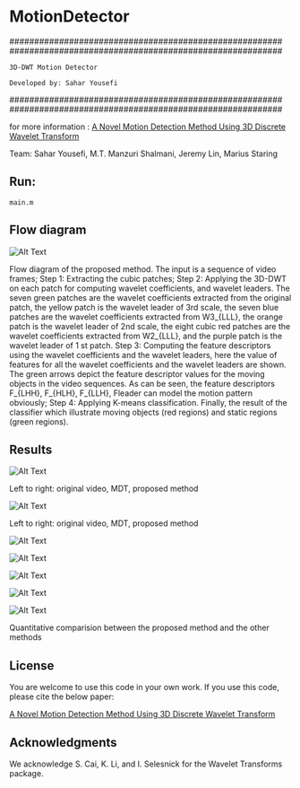 
# MotionDetector


#######################################################
#######################################################


    3D-DWT Motion Detector  
    
    Developed by: Sahar Yousefi

 
#######################################################
#######################################################

for more information :     <a href="https://ieeexplore.ieee.org/abstract/document/8561242/">A Novel Motion Detection Method Using 3D Discrete Wavelet Transform</a> 


Team: Sahar Yousefi, M.T. Manzuri Shalmani, Jeremy Lin, Marius Staring




## Run:
    main.m
    
## Flow diagram 

![Alt Text](figure/image170.png)

Flow diagram of the proposed method. The input is a sequence of video frames; Step 1: Extracting the cubic patches; Step 2: Applying the 3D-DWT on each patch for computing wavelet coefficients, and wavelet leaders. The seven green patches are the wavelet coefficients extracted from the original patch, the yellow patch is the wavelet leader of 3rd scale, the seven blue patches are the wavelet coefficients extracted from W3_{LLL}, the orange patch is the wavelet leader of 2nd scale, the eight cubic red patches are the wavelet coefficients extracted from W2_{LLL}, and the purple patch is the wavelet leader of 1 st patch. Step 3: Computing the feature descriptors using the wavelet coefficients and the wavelet leaders, here the value of features for all the wavelet coefficients and the wavelet leaders are shown. The green arrows depict the feature descriptor values for the moving objects in the video sequences. As can be seen, the feature descriptors F_{LHH}, F_{HLH}, F_{LLH}, Fleader can model the motion pattern obviously; Step 4: Applying K-means classification. Finally, the result of the classifier which illustrate moving objects (red regions) and static regions (green regions).

## Results

![Alt Text](figure/image256.gif)

Left to right: original video, MDT, proposed method

![Alt Text](figure/image255.gif)

Left to right: original video, MDT, proposed method

![Alt Text](figure/image254.gif)

![Alt Text](figure/image253.gif)

![Alt Text](figure/image252.gif)

![Alt Text](figure/image250.gif)

![Alt Text](figure/image253.png)

<p>Quantitative comparision between the proposed method and the other methods</p>

## License
You are welcome to use this code in your own work. If you use this code, please cite the below paper:

<a href="https://ieeexplore.ieee.org/abstract/document/8561242/">A Novel Motion Detection Method Using 3D Discrete Wavelet Transform</a>

## Acknowledgments

We acknowledge S. Cai, K. Li, and I. Selesnick for the Wavelet Transforms package. 




